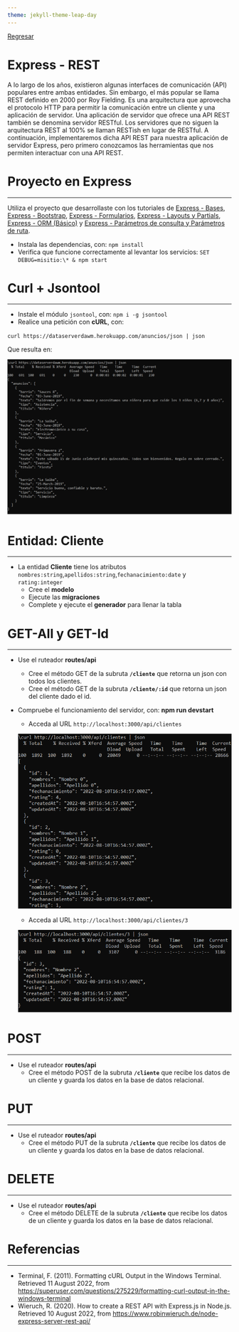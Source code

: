 ```yaml
---
theme: jekyll-theme-leap-day
---
```


[Regresar](/DAWM-2022/)

Express - REST
=====================================================

A lo largo de los años, existieron algunas interfaces de comunicación (API) populares entre ambas entidades. Sin embargo, el más popular se llama REST definido en 2000 por Roy Fielding. Es una arquitectura que aprovecha el protocolo HTTP para permitir la comunicación entre un cliente y una aplicación de servidor. Una aplicación de servidor que ofrece una API REST también se denomina servidor RESTful. Los servidores que no siguen la arquitectura REST al 100% se llaman RESTish en lugar de RESTful. A continuación, implementaremos dicha API REST para nuestra aplicación de servidor Express, pero primero conozcamos las herramientas que nos permiten interactuar con una API REST.


Proyecto en Express
===================

* * *

Utiliza el proyecto que desarrollaste con los tutoriales de [Express - Bases](https://dawfiec.github.io/DAWM-2022/tutoriales/express_bases.html), [Express - Bootstrap](https://dawfiec.github.io/DAWM-2022/tutoriales/express_bootstrap.html), [Express - Formularios](https://dawfiec.github.io/DAWM-2022/tutoriales/express_forms.html), [Express - Layouts y Partials](https://dawfiec.github.io/DAWM-2022/tutoriales/express_partials.html), [Express - ORM (Básico)](https://dawfiec.github.io/DAWM-2022/tutoriales/express_ormbasico.html) y [Express - Parámetros de consulta y Parámetros de ruta](https://dawfiec.github.io/DAWM-2022/tutoriales/express_pcpr.html).

* Instala las dependencias, con: `npm install`
* Verifica que funcione correctamente al levantar los servicios: `SET DEBUG=misitio:\* & npm start`

Curl + Jsontool
==============
* * *

* Instale el módulo `jsontool`, con: `npm i -g jsontool`
* Realice una petición con **cURL**, con: 

`curl https://dataserverdawm.herokuapp.com/anuncios/json | json`

Que resulta en:

<p align="center">
  <img src="imagenes/curl1.png">
</p>

Entidad: Cliente 
================
* * *

* La entidad **Cliente** tiene los atributos `nombres:string`,`apellidos:string`,`fechanacimiento:date` y `rating:integer`
  + Cree el **modelo**
  + Ejecute las **migraciones**
  + Complete y ejecute el **generador** para llenar la tabla

GET-All y GET-Id
================
* * *

* Use el ruteador **routes/api**
  + Cree el método GET de la subruta **`/cliente`** que retorna un json con todos los clientes.
  + Cree el método GET de la subruta **`/cliente/:id`** que retorna un json del cliente dado el id.

* Compruebe el funcionamiento del servidor, con: **npm run devstart**
  + Acceda al URL `http://localhost:3000/api/clientes` 

  <p align="center">
    <img src="imagenes/curl2.png">
  </p>

  + Acceda al URL `http://localhost:3000/api/clientes/3` 

   <p align="center">
    <img src="imagenes/curl3.png">
  </p>


POST
====
* * *

* Use el ruteador **routes/api**
  + Cree el método POST de la subruta **`/cliente`** que recibe los datos de un cliente y guarda los datos en la base de datos relacional.

PUT
===
* * *

* Use el ruteador **routes/api**
  + Cree el método PUT de la subruta **`/cliente`** que recibe los datos de un cliente y guarda los datos en la base de datos relacional.


DELETE
======
* * *

* Use el ruteador **routes/api**
  + Cree el método DELETE de la subruta **`/cliente`** que recibe los datos de un cliente y guarda los datos en la base de datos relacional.


Referencias 
===========

* * *

* Terminal, F. (2011). Formatting cURL Output in the Windows Terminal. Retrieved 11 August 2022, from https://superuser.com/questions/275229/formatting-curl-output-in-the-windows-terminal
* Wieruch, R. (2020). How to create a REST API with Express.js in Node.js. Retrieved 10 August 2022, from https://www.robinwieruch.de/node-express-server-rest-api/